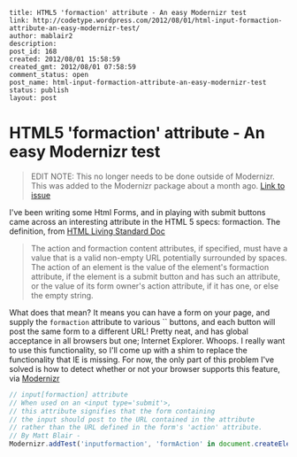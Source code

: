 ```
title: HTML5 'formaction' attribute - An easy Modernizr test
link: http://codetype.wordpress.com/2012/08/01/html-input-formaction-attribute-an-easy-modernizr-test/
author: mablair2
description: 
post_id: 168
created: 2012/08/01 15:58:59
created_gmt: 2012/08/01 07:58:59
comment_status: open
post_name: html-input-formaction-attribute-an-easy-modernizr-test
status: publish
layout: post
```

# HTML5 'formaction' attribute - An easy Modernizr test

> EDIT NOTE: This no longer needs to be done outside of Modernizr. This was added to the Modernizr package about a month ago. [Link to issue](https://github.com/Modernizr/Modernizr/issues/1067)

I've been writing some Html Forms, and in playing with submit buttons came across an interesting attribute in the HTML 5 specs: formaction. The definition, from [HTML Living Standard Doc](http://www.whatwg.org/specs/web-apps/current-work/multipage/association-of-controls-and-forms.html#attr-fs-formaction)

> The action and formaction content attributes, if specified, must have a value that is a valid non-empty URL potentially surrounded by spaces. The action of an element is the value of the element's formaction attribute, if the element is a submit button and has such an attribute, or the value of its form owner's action attribute, if it has one, or else the empty string. 

What does that mean? It means you can have a form on your page, and supply the `formaction` attribute to various `` buttons, and each button will post the same form to a different URL! Pretty neat, and has global acceptance in all browsers but one; Internet Explorer. Whoops. I really want to use this functionality, so I'll come up with a shim to replace the functionality that IE is missing. For now, the only part of this problem I've solved is how to detect whether or not your browser supports this feature, via [Modernizr](http://modernizr.com) 

``` js
// input[formaction] attribute 
// When used on an <input type='submit'>, 
// this attribute signifies that the form containing 
// the input should post to the URL contained in the attribute 
// rather than the URL defined in the form's 'action' attribute. 
// By Matt Blair - 
Modernizr.addTest('inputformaction', 'formAction' in document.createElement('input')); 
```